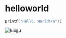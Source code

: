 # helloworld
```cpp
printf("Hello, World!\n");
```
![luogu](http://www.luogu.org/space/show?uid=107946)
